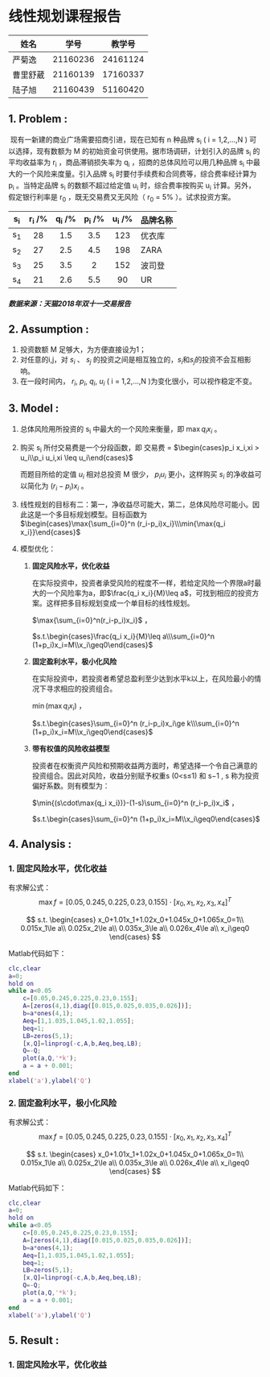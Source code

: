 # 线性规划课程报告

| 姓名     | 学号     | 教学号   |
| -------- | -------- | -------- |
| 严菊逸   | 21160236 | 24161124 |
| 曹里舒葳 | 21160139 | 17160337 |
| 陆子旭   | 21160439 | 51160420 |

## 1.  Problem :

​	现有一新建的商业广场需要招商引进，现在已知有 n 种品牌 s<sub>i</sub> ( i = 1,2,...,N ) 可以选择，现有数额为 M 的初始资金可供使用。据市场调研，计划引入的品牌 s<sub>i</sub> 的平均收益率为 r<sub>i</sub> ，商品滞销损失率为 q<sub>i</sub> ，招商的总体风险可以用几种品牌 s<sub>i</sub> 中最大的一个风险来度量。引入品牌 s<sub>i</sub> 时要付手续费和合同费等，综合费率经计算为 p<sub>i</sub> 。当特定品牌 s<sub>i</sub> 的数额不超过给定值 u<sub>i</sub> 时，综合费率按购买 u<sub>i</sub> 计算。另外，假定银行利率是 r<sub>0</sub> ，既无交易费又无风险（ r<sub>0</sub>  = 5% ）。试求投资方案。

| s<sub>i</sub> | r<sub>i</sub> /% | q<sub>i</sub> /% | p<sub>i</sub> /% | u<sub>i</sub> /% | 品牌名称 |
| :-----------: | :--------------: | :--------------: | :--------------: | :--------------: | -------- |
| s<sub>1</sub> |        28        |       1.5        |       3.5        |       123        | 优衣库   |
| s<sub>2</sub> |        27        |       2.5        |       4.5        |       198        | ZARA     |
| s<sub>3</sub> |        25        |       3.5        |        2         |       152        | 波司登   |
| s<sub>4</sub> |        21        |       2.6        |       5.5        |        90        | UR       |

#####    **数据来源：天猫2018年双十一交易报告**

## 2.  Assumption :

1. 投资数额 M 足够大，为方便直接设为1；
2. 对任意的i,j，对 ${ s_i}$ 、 ${ s_j}$ 的投资之间是相互独立的，${ s_i}$和${ s_j}$的投资不会互相影响。
3. 在一段时间内， ${ r_i}$, ${ p_i}$, ${ q_i}$, ${ u_i}$ ( i = 1,2,...,N )为变化很小，可以视作稳定不变。

## 3.  Model :

1. 总体风险用所投资的 s<sub>i</sub> 中最大的一个风险来衡量，即 $\max{q_i x_i}$ 。

2. 购买 s<sub>i</sub> 所付交易费是一个分段函数，即 交易费 = $\begin{cases}p_i x_i,xi > u_i\\p_i u_i,xi \leq u_i\end{cases}$

   而题目所给的定值 ${u_i}$ 相对总投资 M 很少， $p_i u_i$ 更小，这样购买 ${ s_i}$ 的净收益可以简化为 $(r_i-p_i)x_i$ 。

3. 线性规划的目标有二：第一，净收益尽可能大，第二，总体风险尽可能小。因此这是一个多目标规划模型。目标函数为 $\begin{cases}\max{\sum_{i=0}^n (r_i-p_i)x_i}\\\min{\max{q_i x_i}}\end{cases}$

4. 模型优化：

   1. **固定风险水平，优化收益**

      在实际投资中，投资者承受风险的程度不一样，若给定风险一个界限a时最大的一个风险率为a，即$\frac{q_i x_i}{M}\leq a$，可找到相应的投资方案。这样把多目标规划变成一个单目标的线性规划。

      $\max{\sum_{i=0}^n(r_i-p_i)x_i}$ ，

      $s.t.\begin{cases}\frac{q_i x_i}{M}\leq a\\\sum_{i=0}^n (1+p_i)x_i=M\\x_i\geq0\end{cases}$

   2. **固定盈利水平，极小化风险**

      在实际投资中，若投资者希望总盈利至少达到水平k以上，在风险最小的情况下寻求相应的投资组合。

      $\min{(\max{q_i x_i})}$ ，

      $s.t.\begin{cases}\sum_{i=0}^n (r_i-p_i)x_i\ge k\\\sum_{i=0}^n (1+p_i)x_i=M\\x_i\geq0\end{cases}$

   3. **带有权值的风险收益模型**

      投资者在权衡资产风险和预期收益两方面时，希望选择一个令自己满意的投资组合。因此对风险，收益分别赋予权重s (0<s≤1) 和 s−1 , s 称为投资偏好系数。则有模型为：

      $\min{(s\cdot\max{q_i x_i})}-(1-s)\sum_{i=0}^n (r_i-p_i)x_i$ ，

       $s.t.\begin{cases}\sum_{i=0}^n (1+p_i)x_i=M\\x_i\geq0\end{cases}$

## 4.  Analysis :

### 1. 固定风险水平，优化收益

有求解公式：
$$
\max{f}=[0.05,0.245,0.225,0.23,0.155]\cdot[x_0,x_1,x_2,x_3,x_4]^T
$$

$$
s.t.
\begin{cases}
x_0+1.01x_1+1.02x_0+1.045x_0+1.065x_0=1\\
0.015x_1\le a\\
0.025x_2\le a\\
0.035x_3\le a\\
0.026x_4\le a\\
x_i\geq0
\end{cases}
$$

Matlab代码如下：

```matlab
clc,clear
a=0;
hold on
while a<0.05
    c=[0.05,0.245,0.225,0.23,0.155];
    A=[zeros(4,1),diag([0.015,0.025,0.035,0.026])];
    b=a*ones(4,1);
    Aeq=[1,1.035,1.045,1.02,1.055];
    beq=1;
    LB=zeros(5,1);
    [x,Q]=linprog(-c,A,b,Aeq,beq,LB);
    Q=-Q;
    plot(a,Q,'*k');
    a = a + 0.001;
end
xlabel('a'),ylabel('Q')
```

### 2. 固定盈利水平，极小化风险

有求解公式：
$$
\max{f}=[0.05,0.245,0.225,0.23,0.155]\cdot[x_0,x_1,x_2,x_3,x_4]^T
$$

$$
s.t.
\begin{cases}
x_0+1.01x_1+1.02x_0+1.045x_0+1.065x_0=1\\
0.015x_1\le a\\
0.025x_2\le a\\
0.035x_3\le a\\
0.026x_4\le a\\
x_i\geq0
\end{cases}
$$

Matlab代码如下：

```matlab
clc,clear
a=0;
hold on
while a<0.05
    c=[0.05,0.245,0.225,0.23,0.155];
    A=[zeros(4,1),diag([0.015,0.025,0.035,0.026])];
    b=a*ones(4,1);
    Aeq=[1,1.035,1.045,1.02,1.055];
    beq=1;
    LB=zeros(5,1);
    [x,Q]=linprog(-c,A,b,Aeq,beq,LB);
    Q=-Q;
    plot(a,Q,'*k');
    a = a + 0.001;
end
xlabel('a'),ylabel('Q')
```

## 5.  Result :

### 1. 固定风险水平，优化收益

